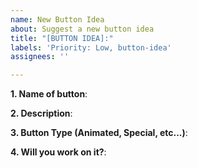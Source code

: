 ```yaml
---
name: New Button Idea
about: Suggest a new button idea
title: "[BUTTON IDEA]:"
labels: 'Priority: Low, button-idea'
assignees: ''

---
```


**1. Name of button**: 

**2. Description**: 

**3. Button Type (Animated, Special, etc...)**:

**4. Will you work on it?**:
